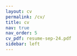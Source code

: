 ```yaml
---
layout: cv
permalink: /cv/
title: cv
nav: true
nav_order: 5
cv_pdf: resume-sep-24.pdf
sidebar: left
---
```

